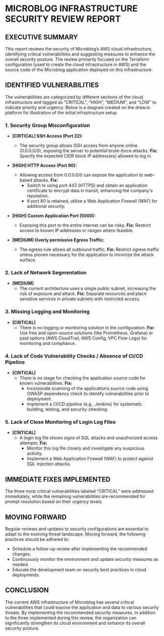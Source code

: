 # MICROBLOG INFRASTRUCTURE SECURITY REVIEW REPORT

## EXECUTIVE SUMMARY

This report reviews the security of Microblog’s AWS cloud infrastructure, identifying critical vulnerabilities and suggesting measures to enhance the overall security posture. The review primarily focused on the Terraform configuration (used to create the cloud infrastructure in AWS) and the source code of the Microblog application deployed on this infrastructure.

## IDENTIFIED VULNERABILITIES

The vulnerabilities are categorized by different sections of the cloud infrastructure and tagged as “CRITICAL”, “HIGH”, “MEDIUM”, and “LOW” to indicate priority and urgency. Below is a diagram created on the draw.io platform for illustration of the initial infrastructure setup.

### 1. Security Group Misconfiguration

- **[CRITICAL] SSH Access (Port 22):** 
  - The security group allows SSH access from anyone online (0.0.0.0/0), exposing the server to potential brute-force attacks.
    **Fix:** Specify the expected CIDR block IP address(es) allowed to log in.

- **[HIGH] HTTP Access (Port 80):**
  - Allowing access from 0.0.0.0/0 can expose the application to web-based attacks.
    **Fix:**
    - Switch to using port 443 (HTTPS) and obtain an application certificate to encrypt data in transit, enhancing the company's reputation.
    - If port 80 is retained, utilize a Web Application Firewall (WAF) for additional security.

- **[HIGH] Custom Application Port (5000):**
  - Exposing this port to the entire internet can be risky.
    **Fix:** Restrict access to known IP addresses or ranges where feasible.

- **[MEDIUM] Overly permissive Egress Traffic:**
  - The egress rule allows all outbound traffic.
    **Fix:** Restrict egress traffic unless proven necessary for the application to minimize the attack surface.

### 2. Lack of Network Segmentation

- **[MEDIUM]** 
  - The current architecture uses a single public subnet, increasing the risk of exposure and attack.
    **Fix:** Separate resources and place sensitive services in private subnets with restricted access.

### 3. Missing Logging and Monitoring

- **[CRITICAL]** 
  - There is no logging or monitoring solution in the configuration.
    **Fix:** Use free and open-source solutions (like Prometheus, Grafana) or paid options (AWS CloudTrail, AWS Config, VPC Flow Logs) for monitoring and compliance.

### 4. Lack of Code Vulnerability Checks / Absence of CI/CD Pipeline

- **[CRITICAL]** 
  - There is no stage for checking the application source code for known vulnerabilities.
    **Fix:** 
    - Incorporate scanning of the application’s source code using OWASP dependency check to identify vulnerabilities prior to deployment.
    - Implement a CI/CD pipeline (e.g., Jenkins) for systematic building, testing, and security-checking.

### 5. Lack of Close Monitoring of Login Log Files

- **[CRITICAL]** 
  - A login log file shows signs of SQL attacks and unauthorized access attempts.
    **Fix:** 
    - Monitor this log file closely and investigate any suspicious activity.
    - Implement a Web Application Firewall (WAF) to protect against SQL injection attacks.

## IMMEDIATE FIXES IMPLEMENTED

The three most critical vulnerabilities labeled “CRITICAL” were addressed immediately, while the remaining vulnerabilities are recommended for prompt resolution based on their urgency levels.

## MOVING FORWARD

Regular reviews and updates to security configurations are essential to adapt to the evolving threat landscape. Moving forward, the following practices should be adhered to:

- Schedule a follow-up review after implementing the recommended changes.
- Continuously monitor the environment and update security measures as needed.
- Educate the development team on security best practices in cloud deployments.

## CONCLUSION

The current AWS infrastructure of Microblog has several critical vulnerabilities that could expose the application and data to various security threats. By implementing the recommended security measures, in addition to the three implemented during this review, the organization can significantly strengthen its cloud environment and enhance its overall security posture.
